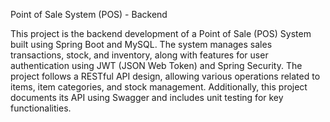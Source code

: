 Point of Sale System (POS) - Backend

This project is the backend development of a Point of Sale (POS) System built using Spring Boot and MySQL. The system manages sales transactions, stock, and inventory, along with features for user authentication using JWT (JSON Web Token) and Spring Security. The project follows a RESTful API design, allowing various operations related to items, item categories, and stock management. Additionally, this project documents its API using Swagger and includes unit testing for key functionalities.

